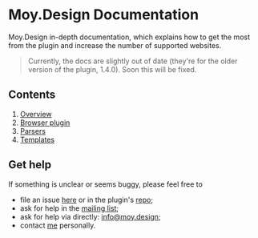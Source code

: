# Moy.Design Documentation

Moy.Design in-depth documentation, which explains how to get the most from the plugin and increase the number of supported websites.

> Currently, the docs are slightly out of date (they're for the older version of the plugin, 1.4.0). Soon this will be fixed.

## Contents

1. [Overview](docs/overview.md#overview)
2. [Browser plugin](docs/plugin.md#browser-plugin)
3. [Parsers](docs/parser.md#parser)
4. [Templates](docs/template.md#template)

## Get help

If something is unclear or seems buggy, please feel free to

* file an issue [here](https://github.com/MoyDesign/MoyDocs/issues) or in the plugin's [repo](https://github.com/MoyDesign/MoyPlugin/issues);
* ask for help in the [mailing list](https://groups.io/g/moy);
* ask for help via directly: [info@moy.design](mailto:info@moy.design);
* contact [me](https://github.com/dsavenko) personally.
